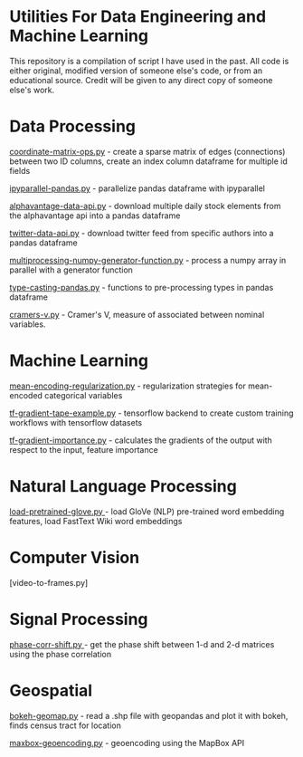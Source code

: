 # Utilities For Data Engineering and Machine Learning

This repository is a compilation of script I have used in the past. All code is either original, modified version of someone else's code, or from an educational source. Credit will be given to any direct copy of someone else's work.

# Data Processing

[coordinate-matrix-ops.py](https://github.com/freedomtowin/data-eng-util/blob/master/data-processing/coordinate-matrix-ops.py) - create a sparse matrix of edges (connections) between two ID columns, create an index column dataframe for multiple id fields

[ipyparallel-pandas.py](https://github.com/freedomtowin/data-eng-util/blob/master/data-processing/ipyparallel-pandas.py) - parallelize pandas dataframe with ipyparallel

[alphavantage-data-api.py](https://github.com/freedomtowin/data-eng-util/blob/master/data-processing/alphavantage-data-api.py) - download multiple daily stock elements from the alphavantage api into a pandas dataframe

[twitter-data-api.py](https://github.com/freedomtowin/data-eng-util/blob/master/data-processing/twitter-data-api.py) - download twitter feed from specific authors into a pandas dataframe

[multiprocessing-numpy-generator-function.py](https://github.com/freedomtowin/data-eng-util/blob/master/data-processing/multiprocessing-numpy-generator-function.py) - process a numpy array in parallel with a generator function 

[type-casting-pandas.py](https://github.com/freedomtowin/data-eng-util/blob/master/data-processing/type-casting-pandas.py) - functions to pre-processing types in pandas dataframe

[cramers-v.py](https://github.com/freedomtowin/data-eng-util/blob/master/data-processing/cramers-v.py) - Cramer's V, measure of associated between nominal variables.


# Machine Learning

[mean-encoding-regularization.py](https://github.com/freedomtowin/data-eng-util/blob/master/machine-learning/mean-encoding-regularization.py) - regularization strategies for mean-encoded categorical variables

[tf-gradient-tape-example.py](https://github.com/freedomtowin/data-eng-util/blob/master/machine-learning/tf-gradient-tape-example.py) - tensorflow backend to create custom training workflows with tensorflow datasets 

[tf-gradient-importance.py](https://github.com/freedomtowin/data-eng-util/blob/master/machine-learning/tf-gradient-importance.py) - calculates the gradients of the output with respect to the input, feature importance

# Natural Language Processing

[load-pretrained-glove.py ](https://github.com/freedomtowin/data-eng-util/blob/master/nlp/load-pretrained-word-embedding.py) - load GloVe (NLP) pre-trained word embedding features, load FastText Wiki word embeddings

# Computer Vision

[video-to-frames.py]


# Signal Processing

[phase-corr-shift.py ](https://github.com/freedomtowin/data-eng-util/blob/master/signal-processing/phase-corr-shift.py) - get the phase shift between 1-d and 2-d matrices using the phase correlation


# Geospatial

[bokeh-geomap.py](https://github.com/freedomtowin/data-eng-util/blob/master/geospatial/bokeh-geomap.py) - read a .shp file with geopandas and plot it with bokeh, finds census tract for location 

[maxbox-geoencoding.py](https://github.com/freedomtowin/data-eng-util/blob/master/geospatial/maxbox-geoencoding.py) - geoencoding using the MapBox API

